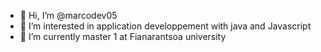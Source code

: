 - 👋 Hi, I’m @marcodev05
- 👀 I’m interested in application developpement with java and Javascript
- 🌱 I’m currently master 1 at Fianarantsoa university

<!---
marcodev05/marcodev05 is a ✨ special ✨ repository because its `README.md` (this file) appears on your GitHub profile.
You can click the Preview link to take a look at your changes.
--->
